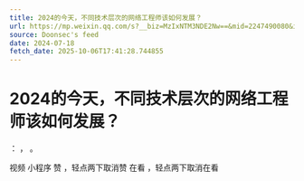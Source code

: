 ```yaml
---
title: 2024的今天，不同技术层次的网络工程师该如何发展？
url: https://mp.weixin.qq.com/s?__biz=MzIxNTM3NDE2Nw==&mid=2247490080&idx=1&sn=6a8cdd4b0ead514a4c8eb34e5520ed9a
source: Doonsec's feed
date: 2024-07-18
fetch_date: 2025-10-06T17:41:28.744855
---
```


# 2024的今天，不同技术层次的网络工程师该如何发展？

：
，
。

视频
小程序
赞
，轻点两下取消赞
在看
，轻点两下取消在看